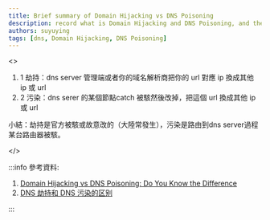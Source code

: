 ```yaml
---
title: Brief summary of Domain Hijacking vs DNS Poisoning
description: record what is Domain Hijacking and DNS Poisoning, and the difference between them,小結：劫持是官方被駭或故意改的（大陸常發生），污染是路由到dns server過程某台路由器被駭。
authors: suyuying
tags: [dns, Domain Hijacking, DNS Poisoning]
---
```


<>

<ol>
  <li class="text-body-color mb-4 flex text-base">
    <span
      class="bg-primary mr-2 flex max-h-[24px]  w-full max-w-[24px]  items-center justify-center rounded-full text-base  text-white"
    >
      1
    </span>
    劫持：dns server 管理端或者你的域名解析商把你的 url 對應 ip 換成其他 ip 或 url
  </li>
  <li class="text-body-color mb-4 flex text-base">
    <span
      class="bg-primary mr-2 flex h-6 w-full max-w-[24px] items-center justify-center rounded-full text-base text-white"
    >
      2
    </span>
    污染：dns serer 的某個節點catch 被駭然後改掉，把這個 url 換成其他 ip 或 url
  </li>

</ol>

<p>小結：劫持是官方被駭或故意改的（大陸常發生），污染是路由到dns server過程某台路由器被駭。
</p>

</>

<!--truncate-->

:::info
參考資料:

1. [Domain Hijacking vs DNS Poisoning: Do You Know the Difference](https://heimdalsecurity.com/blog/domain-hijacking-vs-dns-poisoning-do-you-know-the-difference/#:~:text=1.,and%20changes%20its%20DNS%20settings.)
2. [DNS 劫持和 DNS 污染的区别](https://www.williamlong.info/archives/3356.html)

:::
